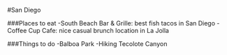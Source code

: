 #San Diego

###Places to eat
-South Beach Bar & Grille: best fish tacos in San Diego
-Coffee Cup Cafe: nice casual brunch location in La Jolla

###Things to do
-Balboa Park
-Hiking Tecolote Canyon
